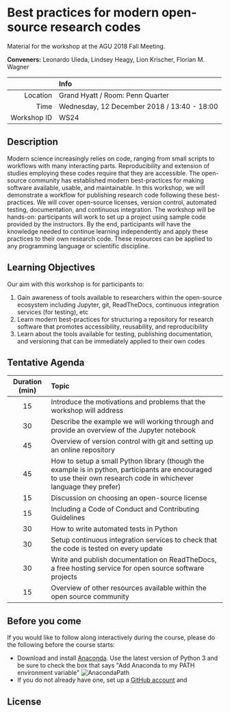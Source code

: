 # Best practices for modern open-source research codes
Material for the workshop at the AGU 2018 Fall Meeting.

**Conveners:**
Leonardo Uieda,
Lindsey Heagy,
Lion Krischer,
Florian M. Wagner

|    |Info|
|---:|:---|
|Location|Grand Hyatt / Room: Penn Quarter|
|Time|Wednesday, 12 December 2018 / 13:40 - 18:00|
|Workshop ID|WS24|

## Description

Modern science increasingly relies on code, ranging from small scripts to workflows with
many interacting parts. Reproducibility and extension of studies employing these codes
require that they are accessible. The open-source community has established modern
best-practices for making software available, usable, and maintainable. In this
workshop, we will demonstrate a workflow for publishing research code following these
best-practices. We will cover open-source licenses, version control, automated testing,
documentation, and continuous integration. The workshop will be hands-on: participants
will work to set up a project using sample code provided by the instructors. By the end,
participants will have the knowledge needed to continue learning independently and apply
these practices to their own research code. These resources can be applied to any
programming language or scientific discipline.


## Learning Objectives

Our aim with this workshop is for participants to:

1. Gain awareness of tools available to researchers within the open-source ecosystem
   including Jupyter, git, ReadTheDocs, continuous integration services (for testing), etc
2. Learn modern best-practices for structuring a repository for research software that
   promotes accessibility, reusability, and reproducibility
3. Learn about the tools available for testing, publishing documentation, and versioning
   that can be immediately applied to their own codes


## Tentative Agenda

| Duration (min) | Topic |
|:--------------:|:------|
| 15 | Introduce the motivations and problems that the workshop will address |
| 30 | Describe the example we will working through and provide an overview of the Jupyter notebook |
| 45 | Overview of version control with git and setting up an online repository |
| 45 | How to setup a small Python library (though the example is in python, participants are encouraged to use their own research code in whichever language they prefer) |
| 15 | Discussion on choosing an open-source license |
| 15 | Including a Code of Conduct and Contributing Guidelines |
| 30 | How to write automated tests in Python |
| 30 | Setup continuous integration services to check that the code is tested on every update |
| 30 | Write and publish documentation on ReadTheDocs, a free hosting service for open source software projects |
| 15 | Overview of other resources available within the open source community |


## Before you come

If you would like to follow along interactively during the course, please do the following before the course starts:
- Download and install [Anaconda](https://www.anaconda.com/download/). Use the latest version of Python 3 and be sure to check the box that says "Add Anaconda to my PATH environment variable"
![AnacondaPath](http://toolkit.geosci.xyz/_images/AnacondaPath.png)
- If you do not already have one, set up a [GitHub account](https://github.com/) and

## License
